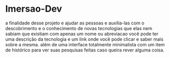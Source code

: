 # Imersao-Dev

a finalidade desse projeto e ajudar as pessoas e auxilia-las com o descobrimento e o conhecimento de novas tecnologias que elas nem sabiam que existiam com apenas um nome ou abreviacao você pode ter uma descrição da tecnologia e um link onde você pode clicar e saber mais sobre a mesma. além de uma interface totalmente minimalista com um item de histórico para ver suas pesquisas feitas caso queira rever alguma coisa.
